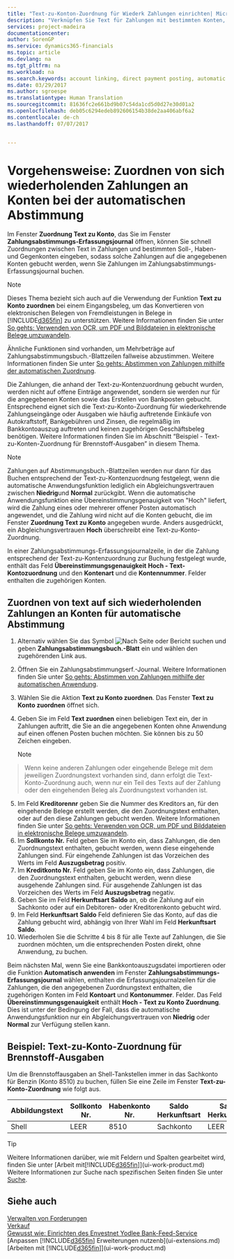 ```yaml
---
title: "Text-zu-Konton-Zuordnung für Wiederk Zahlungen einrichten| Microsoft Docs"
description: "Verknüpfen Sie Text für Zahlungen mit bestimmten Konten, so dass Zahlungen auf die Konten gebucht werden, wenn Sie das ZahlungsabstimmungsErf.-Journal buchen."
services: project-madeira
documentationcenter: 
author: SorenGP
ms.service: dynamics365-financials
ms.topic: article
ms.devlang: na
ms.tgt_pltfrm: na
ms.workload: na
ms.search.keywords: account linking, direct payment posting, automatic payment processing, reconcile payment, recurring expense, recurring cash receipt
ms.date: 03/29/2017
ms.author: sgroespe
ms.translationtype: Human Translation
ms.sourcegitcommit: 81636fc2e661bd9b07c54da1cd5d0d27e30d01a2
ms.openlocfilehash: deb05c6294edeb892606154b38de2aa406abf6a2
ms.contentlocale: de-ch
ms.lasthandoff: 07/07/2017


---
```

# <a name="how-to-map-text-on-recurring-payments-to-accounts-for-automatic-reconciliation"></a>Vorgehensweise: Zuordnen von sich wiederholenden Zahlungen an Konten bei der automatischen Abstimmung
Im Fenster **Zuordnung Text zu Konto**, das Sie im Fenster **Zahlungsabstimmungs-Erfassungsjournal** öffnen, können Sie schnell Zuordnungen zwischen Text in Zahlungen und bestimmten Soll-, Haben- und Gegenkonten eingeben, sodass solche Zahlungen auf die angegebenen Konten gebucht werden, wenn Sie Zahlungen im Zahlungsabstimmungs-Erfassungsjournal buchen.

> [!NOTE]  
>   Dieses Thema bezieht sich auch auf die Verwendung der Funktion **Text zu Konto zuordnen** bei einem Eingangsbeleg, um das Konvertieren von elektronischen Belegen von Fremdleistungen in Belege in [!INCLUDE[d365fin](includes/d365fin_md.md)] zu unterstützen. Weitere Informationen finden Sie unter [So gehts: Verwenden von OCR, um PDF und Bilddateien in elektronische Belege umzuwandeln](across-how-use-ocr-pdf-images-files.md).   

Ähnliche Funktionen sind vorhanden, um Mehrbeträge auf Zahlungsabstimmungsbuch.-Blattzeilen fallweise abzustimmen. Weitere Informationen finden Sie unter [So gehts: Abstimmen von Zahlungen mithilfe der automatischen Zuordnung](receivables-how-reconcile-payments-cannot-apply-auto.md).

Die Zahlungen, die anhand der Text-zu-Kontenzuordnung gebucht wurden, werden nicht auf offene Einträge angewendet, sondern sie werden nur für die angegebenen Konten sowie das Erstellen von Bankposten gebucht. Entsprechend eignet sich die Text-zu-Konto-Zuordnung für wiederkehrende Zahlungseingänge oder Ausgaben wie häufig auftretende Einkäufe von Autokraftstoff, Bankgebühren und Zinsen, die regelmäßig im Bankkontoauszug auftreten und keinen zugehörigen Geschäftsbeleg benötigen. Weitere Informationen finden Sie im Abschnitt “Beispiel - Text-zu-Konten-Zuordnung für Brennstoff-Ausgaben” in diesem Thema.

> [!NOTE]  
>   Zahlungen auf Abstimmungsbuch.-Blattzeilen werden nur dann für das Buchen entsprechend der Text-zu-Kontenzuordnung festgelegt, wenn die automatische Anwendungsfunktion lediglich ein Abgleichungsvertrauen zwischen **Niedrig**und **Normal** zurückgibt. Wenn die automatische Anwendungsfunktion eine Übereinstimmungsgenauigkeit von "Hoch" liefert, wird die Zahlung eines oder mehrerer offener Posten automatisch angewendet, und die Zahlung wird nicht auf die Konten gebucht, die im Fenster **Zuordnung Text zu Konto** angegeben wurde. Anders ausgedrückt, ein Abgleichungsvertrauen **Hoch** überschreibt eine Text-zu-Konto-Zuordnung.

In einer Zahlungsabstimmungs-Erfassungsjournalzeile, in der die Zahlung entsprechend der Text-zu-Kontenzuordnung zur Buchung festgelegt wurde, enthält das Feld **Übereinstimmungsgenauigkeit** **Hoch - Text-Kontozuordnung** und den **Kontenart** und die **Kontennummer**. Felder enthalten die zugehörigen Konten.

## <a name="to-map-text-on-recurring-payments-to-accounts-for-automatic-reconciliation"></a>Zuordnen von text auf sich wiederholenden Zahlungen an Konten für automatische Abstimmung
1. Alternativ wählen Sie das Symbol ![Nach Seite oder Bericht suchen](media/ui-search/search_small.png "Nach Seite oder Bericht suchen") und geben **Zahlungsabstimmungsbuch.-Blatt** ein und wählen den zugehörenden Link aus.
2. Öffnen Sie ein Zahlungsabstimmungserf.-Journal. Weitere Informationen finden Sie unter [So gehts: Abstimmen von Zahlungen mithilfe der automatischen Anwendung](receivables-how-reconcile-payments-auto-application.md).
3. Wählen Sie die Aktion **Text zu Konto zuordnen**. Das Fenster **Text zu Konto zuordnen** öffnet sich.
4. Geben Sie im Feld **Text zuordnen** einen beliebigen Text ein, der in Zahlungen auftritt, die Sie an die angegebenen Konten ohne Anwendung auf einen offenen Posten buchen möchten. Sie können bis zu 50 Zeichen eingeben.

    > [!NOTE]  
>   Wenn keine anderen Zahlungen oder eingehende Belege mit dem jeweiligen Zuordnungstext vorhanden sind, dann erfolgt die Text-Konto-Zuordnung auch, wenn nur ein Teil des Texts auf der Zahlung oder den eingehenden Beleg als Zuordnungstext vorhanden ist.
5. Im Feld **Kreditorennr** geben Sie die Nummer des Kreditors an, für den eingehende Belege erstellt werden, die den Zuordnungstext enthalten, oder auf den diese Zahlungen gebucht werden. Weitere Informationen finden Sie unter [So gehts: Verwenden von OCR, um PDF und Bilddateien in elektronische Belege umzuwandeln](across-how-use-ocr-pdf-images-files.md).      
6. Im **Sollkonto Nr.** Feld geben Sie im Konto ein, dass Zahlungen, die den Zuordnungstext enthalten, gebucht werden, wenn diese eingehende Zahlungen sind. Für eingehende Zahlungen ist das Vorzeichen des Werts im Feld **Auszugsbetrag** positiv.
7. Im **Kreditkonto Nr.** Feld geben Sie im Konto ein, dass Zahlungen, die den Zuordnungstext enthalten, gebucht werden, wenn diese ausgehende Zahlungen sind. Für ausgehende Zahlungen ist das Vorzeichen des Werts im Feld **Auszugsbetrag** negativ.
8. Geben Sie im Feld **Herkunftsart Saldo** an, ob die Zahlung auf ein Sachkonto oder auf ein Debitoren- oder Kreditorenkonto gebucht wird.
9. Im Feld **Herkunftsart Saldo** Feld definieren Sie das Konto, auf das die Zahlung gebucht wird, abhängig von Ihrer Wahl im Feld **Herkunftsart Saldo**.
10. Wiederholen Sie die Schritte 4 bis 8 für alle Texte auf Zahlungen, die Sie zuordnen möchten, um die entsprechenden Posten direkt, ohne Anwendung, zu buchen.

Beim nächsten Mal, wenn Sie eine Bankkontoauszugsdatei importieren oder die Funktion **Automatisch anwenden** im Fenster **Zahlungsabstimmungs-Erfassungsjournal** wählen, enthalten die Erfassungsjournalzeilen für die Zahlungen, die den angegebenen Zuordnungstext enthalten, die zugehörigen Konten im Feld **Kontoart** und **Kontonummer**. Felder. Das Feld **Übereinstimmungsgenauigkeit** enthält **Hoch - Text zu Konto Zuordnung**. Dies ist unter der Bedingung der Fall, dass die automatische Anwendungsfunktion nur ein Abgleichungsvertrauen von **Niedrig** oder **Normal** zur Verfügung stellen kann.

## <a name="example-text-to-account-mapping-for-fuel-expense"></a>Beispiel: Text-zu-Konto-Zuordnung für Brennstoff-Ausgaben
Um die Brennstoffausgaben an Shell-Tankstellen immer in das Sachkonto für Benzin (Konto 8510) zu buchen, füllen Sie eine Zeile im Fenster **Text-zu-Konto-Zuordnung** wie folgt aus.

| Abbildungstext | Sollkonto Nr. | Habenkonto Nr. | Saldo Herkunftsart | Saldo Herkunftsnr. |
| --- | --- | --- | --- | --- |
| Shell |LEER |8510 |Sachkonto |LEER |

> [!TIP]  
>   Weitere Informationen darüber, wie mit Feldern und Spalten gearbeitet wird, finden Sie unter [Arbeit mit[!INCLUDE[d365fin](includes/d365fin_long_md.md)]](ui-work-product.md) Weitere Informationen zur Suche nach spezifischen Seiten finden Sie unter [Suche](ui-search.md).

## <a name="see-also"></a>Siehe auch
[Verwalten von Forderungen](receivables-manage-receivables.md)  
[Verkauf](sales-manage-sales.md)  
[Gewusst wie: Einrichten des Envestnet Yodlee Bank-Feed-Service](bank-how-setup-bank-statement-service.md)  
[Anpassen [!INCLUDE[d365fin](includes/d365fin_md.md)] Erweiterungen nutzenb](ui-extensions.md)  
[Arbeiten mit [!INCLUDE[d365fin](includes/d365fin_md.md)]](ui-work-product.md)

